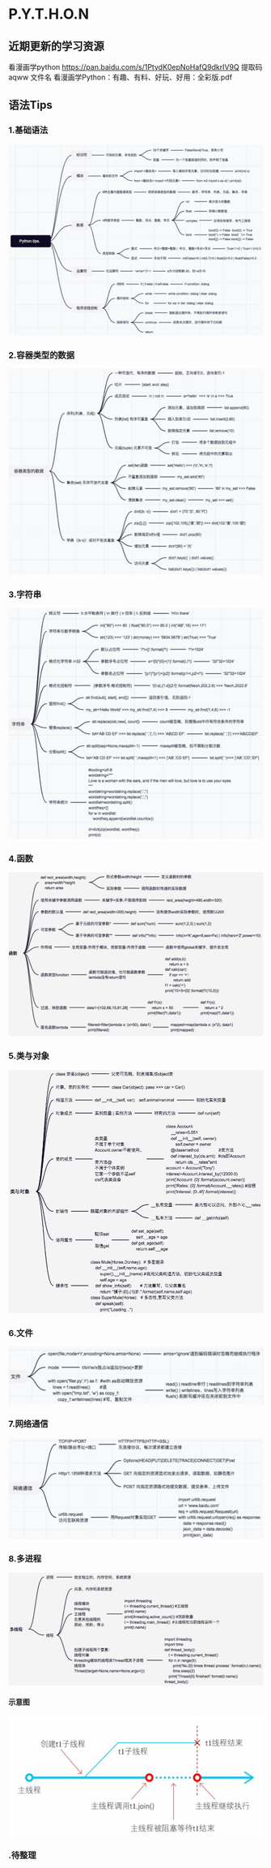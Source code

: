 # P.Y.T.H.O.N

## 近期更新的学习资源
看漫画学python https://pan.baidu.com/s/1PtydK0epNoHafQ9dkrIV9Q 提取码 aqww
文件名 看漫画学Python：有趣、有料、好玩、好用：全彩版.pdf

## 语法Tips
### 1.基础语法
![image](https://github.com/r2010shadow/Cookbook/blob/master/python/img/Python.tips.1.png)


### 2.容器类型的数据
![image](https://github.com/r2010shadow/Cookbook/blob/master/python/img/Python.tips.2.png)

### 3.字符串
![image](https://github.com/r2010shadow/Cookbook/blob/master/python/img/Python.tips.3.png)

### 4.函数
![image](https://github.com/r2010shadow/Cookbook/blob/master/python/img/Python.tips.4.png)

### 5.类与对象
![image](https://github.com/r2010shadow/Cookbook/blob/master/python/img/Python.tips.5.png)

### 6.文件
![image](https://github.com/r2010shadow/Cookbook/blob/master/python/img/Python.tips.6.png)

### 7.网络通信
![image](https://github.com/r2010shadow/Cookbook/blob/master/python/img/Python.tips.7.png)

### 8.多进程
![image](https://github.com/r2010shadow/Cookbook/blob/master/python/img/Python.tips.8.png)

#### 示意图
![image](https://github.com/r2010shadow/Cookbook/blob/master/python/img/Python.tips.frok.png)





### .待整理
